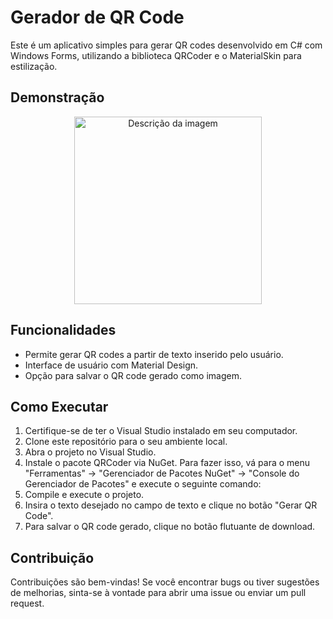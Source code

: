 # Gerador de QR Code

Este é um aplicativo simples para gerar QR codes desenvolvido em C# com Windows Forms, utilizando a biblioteca QRCoder e o MaterialSkin para estilização.

## Demonstração

<p align="center">
    <img src="https://media.discordapp.net/attachments/933499827638124575/1225506701134794803/Demo.png?ex=6621610e&is=660eec0e&hm=0b9c9e967711b7749b31322c6a6a682df616586ab9f50d4da30386434bb375a7&=&format=webp&quality=lossless" alt="Descrição da imagem" width="300px" height="auto">
</p>


## Funcionalidades

- Permite gerar QR codes a partir de texto inserido pelo usuário.
- Interface de usuário com Material Design.
- Opção para salvar o QR code gerado como imagem.

## Como Executar

1. Certifique-se de ter o Visual Studio instalado em seu computador.
2. Clone este repositório para o seu ambiente local.
3. Abra o projeto no Visual Studio.
4. Instale o pacote QRCoder via NuGet. Para fazer isso, vá para o menu "Ferramentas" -> "Gerenciador de Pacotes NuGet" -> "Console do Gerenciador de Pacotes" e execute o seguinte comando:
5. Compile e execute o projeto.
6. Insira o texto desejado no campo de texto e clique no botão "Gerar QR Code".
7. Para salvar o QR code gerado, clique no botão flutuante de download.



## Contribuição

Contribuições são bem-vindas! Se você encontrar bugs ou tiver sugestões de melhorias, sinta-se à vontade para abrir uma issue ou enviar um pull request.
